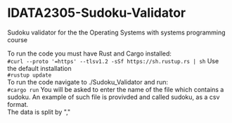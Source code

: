 # IDATA2305-Sudoku-Validator
Sudoku validator for the the Operating Systems with systems programming course

To run the code you must have Rust and Cargo installed:  
`#curl --proto '=https' --tlsv1.2 -sSf https://sh.rustup.rs | sh` Use the default installation  
`#rustup update`  
To run the code navigate to ./Sudoku_Validator and run:  
`#cargo run`
You will be asked to enter the name of the file which contains a sudoku. An example of such file is provivded and called sudoku, as a csv format.  
The data is split by "," 



